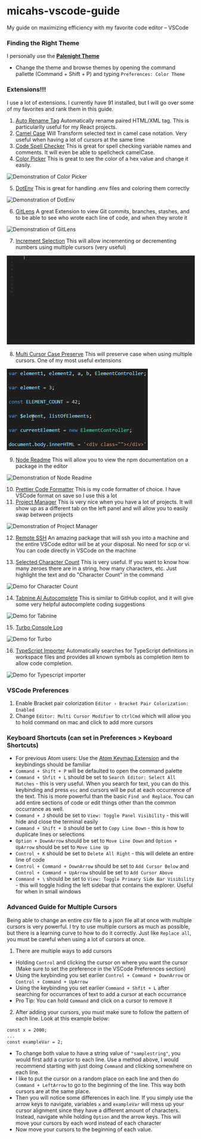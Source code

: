 # micahs-vscode-guide
My guide on maximizing efficiency with my favorite code editor –  VSCode

### Finding the Right Theme
I personally use the [**Palenight Theme**](https://marketplace.visualstudio.com/items?itemName=whizkydee.material-palenight-theme)
- Change the theme and browse themes by opening the command pallette (Command + Shift + P) and typing `Preferences: Color Theme`

### Extensions!!!
I use a lot of extensions. I currently have 91 installed, but I will go over some of my favorites and rank them in this guide.

1. [Auto Rename Tag](https://marketplace.visualstudio.com/items?itemName=formulahendry.auto-rename-tag) Automatically rename paired HTML/XML tag. This is particularlly useful for my React projects.
2. [Camel Case](https://marketplace.visualstudio.com/items?itemName=MarioQueiros.CamelCase) Will Transform selected text in camel case notation. Very useful when having a lot of cursors at the same time
3. [Code Spell Checker](https://marketplace.visualstudio.com/items?itemName=streetsidesoftware.code-spell-checker) This is great for spell checking variable names and comments. It will even be able to spellcheck camelCase.
4. [Color Picker](https://marketplace.visualstudio.com/items?itemName=anseki.vscode-color&ssr=false#review-details) This is great to see the color of a hex value and change it easily. 

![Demonstration of Color Picker](https://raw.githubusercontent.com/anseki/vscode-color/master/s-01.gif)

5. [DotEnv](https://marketplace.visualstudio.com/items?itemName=mikestead.dotenv) This is great for handling .env files and coloring them correctly 

![Demonstration of DotEnv](https://raw.githubusercontent.com/mikestead/vscode-dotenv/master/images/screenshot.png)

6. [GitLens](https://marketplace.visualstudio.com/items?itemName=eamodio.gitlens) A great Extension to view Git commits, branches, stashes, and to be able to see who wrote each line of code, and when they wrote it

![Demonstration of GitLens](https://raw.githubusercontent.com/gitkraken/vscode-gitlens/main/images/docs/commits-view.png)

7. [Increment Selection](https://marketplace.visualstudio.com/items?itemName=albymor.increment-selection) This will allow incrementing or decrementing numbers using multiple cursors (very useful)

![Demonstration of Increment Selection](https://github.com/albymor/Increment-Selection/raw/master/images/demo.gif)

8. [Multi Cursor Case Preserve](https://marketplace.visualstudio.com/items?itemName=Cardinal90.multi-cursor-case-preserve) This will preserve case when using multiple cursors. One of my most useful extensions

![Demonstration for Case Preserve](https://github.com/Cardinal90/multi-cursor-case-preserve/raw/master/images/Example.gif)

9. [Node Readme](https://marketplace.visualstudio.com/items?itemName=bengreenier.vscode-node-readme) This will allow you to view the npm documentation on a package in the editor

![Demonstration of Node Readme](https://raw.githubusercontent.com/bengreenier/vscode-node-readme/master/images/example-import.gif)

10. [Prettier Code Formatter](https://marketplace.visualstudio.com/items?itemName=esbenp.prettier-vscode) This is my code formatter of choice. I have VSCode format on save so I use this a lot
11. [Project Manager](https://marketplace.visualstudio.com/items?itemName=alefragnani.project-manager) This is very nice when you have a lot of projects. It will show up as a different tab on the left panel and will allow you to easily swap between projects

![Demonstration of Project Manager](https://raw.githubusercontent.com/alefragnani/vscode-project-manager/4e8b7ddf030ed005aaca9393c67f28d7ca9f4b19/images/vscode-project-manager-side-bar-tags.gif)

12. [Remote SSH](https://marketplace.visualstudio.com/items?itemName=ms-vscode-remote.remote-ssh) An amazing package that will ssh you into a machine and the entire VSCode editor will be at your disposal. No need for scp or vi. You can code directly in VSCode on the machine

13. [Selected Character Count](https://marketplace.visualstudio.com/items?itemName=mousetraps.selected-character-count) This is very useful. If you want to know how many zeroes there are in a string, how many characters, etc. Just highlight the text and do "Character Count" in the command 

![Demo for Character Count](https://user-images.githubusercontent.com/762848/36338135-07014900-135c-11e8-80e3-ec2a24501d85.png)

14. [Tabnine AI Autocomplete](https://marketplace.visualstudio.com/items?itemName=TabNine.tabnine-vscode) This is similar to GitHub copilot, and it will give some very helpful autocomplete coding suggestions

![Demo for Tabnine](https://github.com/codota/TabNine/raw/master/with-and-without-tabnine-java.gif)

15. [Turbo Console Log](https://marketplace.visualstudio.com/items?itemName=ChakrounAnas.turbo-console-log)

![Demo for Turbo](https://image.ibb.co/dysw7p/insert_log_message.gif)

16. [TypeScript Importer](https://marketplace.visualstudio.com/items?itemName=pmneo.tsimporter) Automatically searches for TypeScript definitions in workspace files and provides all known symbols as completion item to allow code completion.

![Demo for Typescript importer](https://raw.githubusercontent.com/pmneo/ts-importer/master/demo.gif)

### VSCode Preferences
1. Enable Bracket pair colorization `Editor › Bracket Pair Colorization: Enabled`
2. Change `Editor: Multi Cursor Modifier` to `ctrlCmd` which will allow you to hold command on mac and click to add more cursors

### Keyboard Shortcuts (can set in Preferences > Keyboard Shortcuts)
- For previous Atom users: Use the [Atom Keymap Extension](https://marketplace.visualstudio.com/items?itemName=ms-vscode.atom-keybindings) and the keybindings should be familiar
- `Command + Shift + P` will be defaulted to open the command palette
- `Command + Shfit + L` should be set to `Search Editor: Select All Matches` - this is very useful. When you search for text, you can do this keybinding and press `esc` and cursors will be put at each occurrence of the text. This is more powerful than the basic `Find and Replace`. You can add entire sections of code or edit things other than the common occurrance as well.
- `Command + J` should be set to `View: Toggle Panel Visibility` - this will hide and close the terminal easily
- `Command + Shift + D` should be set to `Copy Line Down` - this is how to duplicate lines or selections
- `Option + DownArrow` should be set to `Move Line Down` and `Option + UpArrow` should be set to `Move Line Up`
- `Control + K` should be set to `Delete All Right` - this will delete an entire line of code
- `Control + Command + DownArrow` should be set to `Add Cursor Below` and `Control + Command + UpArrow` should be set to `Add Cursor Above`
- `Command + \` should be set to `View: Toggle Primary Side Bar Visibility` - this will toggle hiding the left sidebar that contains the explorer. Useful for when in small windows

### Advanced Guide for Multiple Cursors
Being able to change an entire csv file to a json file all at once with multiple cursors is very powerful. I try to use multiple cursors as much as possible, but there is a learning curve to how to do it correctly. Just like `Replace all`, you must be careful when using a lot of cursors at once.
1. There are multiple ways to add cursors
  - Holding `Control` and clicking the cursor on where you want the cursor (Make sure to set the preference in the VSCode Preferences section)
  - Using the keybinding you set earlier `Control + Command + DownArrow` or `Control + Command + UpArrow`
  - Using the keybinding you set earlier `Command + Shfit + L` after searching for occurrances of text to add a cursor at each occurrance
  - Pro Tip: You can hold `Command` and click on a cursor to remove it
2. After adding your cursors, you must make sure to follow the pattern of each line. Look at this example below:
```
const x = 2000;
...
const exampleVar = 2;

```

- To change both value to have a string value of `"samplestring"`, you would first add a cursor to each line. Use a method above, I would recommend starting with just doing `Command` and clicking somewhere on each line. 
- I like to put the cursor on a random place on each line and then do `Command + LeftArrow` to go to the beginning of the line. This way both cursors are at the same place.
- Then you will notice some differences in each line. If you simply use the arrow keys to navigate, variables `x` and `exampleVar` will mess up your cursor alignment since they have a different amount of characters. Instead, navigate while holding `Option` and the arrow keys. This will move your cursors by each word instead of each character
- Now move your cursors to the beginning of each value. 
